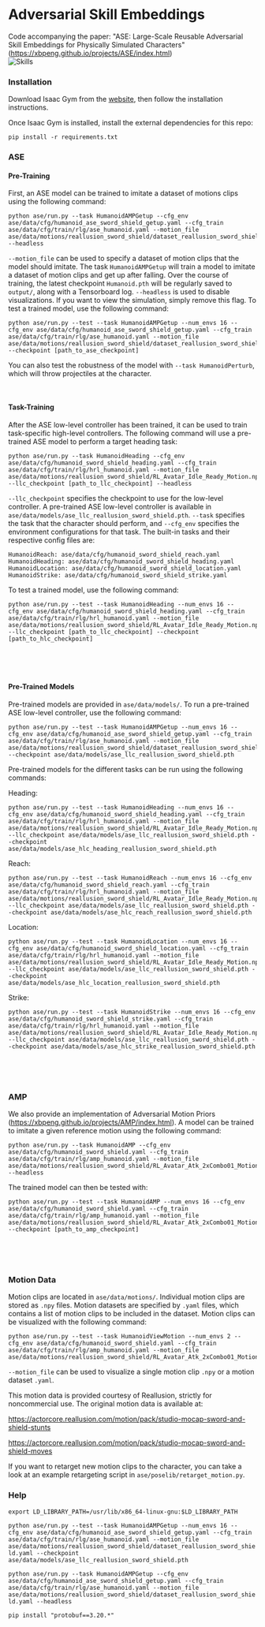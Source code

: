 # Adversarial Skill Embeddings

Code accompanying the paper:
"ASE: Large-Scale Reusable Adversarial Skill Embeddings for Physically Simulated Characters" \
(https://xbpeng.github.io/projects/ASE/index.html) \
![Skills](images/ase_teaser.png)


### Installation

Download Isaac Gym from the [website](https://developer.nvidia.com/isaac-gym), then
follow the installation instructions.

Once Isaac Gym is installed, install the external dependencies for this repo:

```
pip install -r requirements.txt
```


### ASE

#### Pre-Training

First, an ASE model can be trained to imitate a dataset of motions clips using the following command:
```
python ase/run.py --task HumanoidAMPGetup --cfg_env ase/data/cfg/humanoid_ase_sword_shield_getup.yaml --cfg_train ase/data/cfg/train/rlg/ase_humanoid.yaml --motion_file ase/data/motions/reallusion_sword_shield/dataset_reallusion_sword_shield.yaml --headless
```
`--motion_file` can be used to specify a dataset of motion clips that the model should imitate. 
The task `HumanoidAMPGetup` will train a model to imitate a dataset of motion clips and get up after falling.
Over the course of training, the latest checkpoint `Humanoid.pth` will be regularly saved to `output/`,
along with a Tensorboard log. `--headless` is used to disable visualizations. If you want to view the
simulation, simply remove this flag. To test a trained model, use the following command:
```
python ase/run.py --test --task HumanoidAMPGetup --num_envs 16 --cfg_env ase/data/cfg/humanoid_ase_sword_shield_getup.yaml --cfg_train ase/data/cfg/train/rlg/ase_humanoid.yaml --motion_file ase/data/motions/reallusion_sword_shield/dataset_reallusion_sword_shield.yaml --checkpoint [path_to_ase_checkpoint]
```
You can also test the robustness of the model with `--task HumanoidPerturb`, which will throw projectiles at the character.

&nbsp;

#### Task-Training

After the ASE low-level controller has been trained, it can be used to train task-specific high-level controllers.
The following command will use a pre-trained ASE model to perform a target heading task:
```
python ase/run.py --task HumanoidHeading --cfg_env ase/data/cfg/humanoid_sword_shield_heading.yaml --cfg_train ase/data/cfg/train/rlg/hrl_humanoid.yaml --motion_file ase/data/motions/reallusion_sword_shield/RL_Avatar_Idle_Ready_Motion.npy --llc_checkpoint [path_to_llc_checkpoint] --headless
```
`--llc_checkpoint` specifies the checkpoint to use for the low-level controller. A pre-trained ASE low-level
controller is available in `ase/data/models/ase_llc_reallusion_sword_shield.pth`.
`--task` specifies the task that the character should perform, and `--cfg_env` specifies the environment
configurations for that task. The built-in tasks and their respective config files are:
```
HumanoidReach: ase/data/cfg/humanoid_sword_shield_reach.yaml
HumanoidHeading: ase/data/cfg/humanoid_sword_shield_heading.yaml
HumanoidLocation: ase/data/cfg/humanoid_sword_shield_location.yaml
HumanoidStrike: ase/data/cfg/humanoid_sword_shield_strike.yaml
```
To test a trained model, use the following command:
```
python ase/run.py --test --task HumanoidHeading --num_envs 16 --cfg_env ase/data/cfg/humanoid_sword_shield_heading.yaml --cfg_train ase/data/cfg/train/rlg/hrl_humanoid.yaml --motion_file ase/data/motions/reallusion_sword_shield/RL_Avatar_Idle_Ready_Motion.npy --llc_checkpoint [path_to_llc_checkpoint] --checkpoint [path_to_hlc_checkpoint]
```


&nbsp;

&nbsp;

#### Pre-Trained Models

Pre-trained models are provided in `ase/data/models/`. To run a pre-trained ASE low-level controller,
use the following command:
```
python ase/run.py --test --task HumanoidAMPGetup --num_envs 16 --cfg_env ase/data/cfg/humanoid_ase_sword_shield_getup.yaml --cfg_train ase/data/cfg/train/rlg/ase_humanoid.yaml --motion_file ase/data/motions/reallusion_sword_shield/dataset_reallusion_sword_shield.yaml --checkpoint ase/data/models/ase_llc_reallusion_sword_shield.pth
```

Pre-trained models for the different tasks can be run using the following commands:

Heading:
```
python ase/run.py --test --task HumanoidHeading --num_envs 16 --cfg_env ase/data/cfg/humanoid_sword_shield_heading.yaml --cfg_train ase/data/cfg/train/rlg/hrl_humanoid.yaml --motion_file ase/data/motions/reallusion_sword_shield/RL_Avatar_Idle_Ready_Motion.npy --llc_checkpoint ase/data/models/ase_llc_reallusion_sword_shield.pth --checkpoint ase/data/models/ase_hlc_heading_reallusion_sword_shield.pth
```

Reach:
```
python ase/run.py --test --task HumanoidReach --num_envs 16 --cfg_env ase/data/cfg/humanoid_sword_shield_reach.yaml --cfg_train ase/data/cfg/train/rlg/hrl_humanoid.yaml --motion_file ase/data/motions/reallusion_sword_shield/RL_Avatar_Idle_Ready_Motion.npy --llc_checkpoint ase/data/models/ase_llc_reallusion_sword_shield.pth --checkpoint ase/data/models/ase_hlc_reach_reallusion_sword_shield.pth
```

Location:
```
python ase/run.py --test --task HumanoidLocation --num_envs 16 --cfg_env ase/data/cfg/humanoid_sword_shield_location.yaml --cfg_train ase/data/cfg/train/rlg/hrl_humanoid.yaml --motion_file ase/data/motions/reallusion_sword_shield/RL_Avatar_Idle_Ready_Motion.npy --llc_checkpoint ase/data/models/ase_llc_reallusion_sword_shield.pth --checkpoint ase/data/models/ase_hlc_location_reallusion_sword_shield.pth
```

Strike:
```
python ase/run.py --test --task HumanoidStrike --num_envs 16 --cfg_env ase/data/cfg/humanoid_sword_shield_strike.yaml --cfg_train ase/data/cfg/train/rlg/hrl_humanoid.yaml --motion_file ase/data/motions/reallusion_sword_shield/RL_Avatar_Idle_Ready_Motion.npy --llc_checkpoint ase/data/models/ase_llc_reallusion_sword_shield.pth --checkpoint ase/data/models/ase_hlc_strike_reallusion_sword_shield.pth
```

&nbsp;

&nbsp;

### AMP

We also provide an implementation of Adversarial Motion Priors (https://xbpeng.github.io/projects/AMP/index.html).
A model can be trained to imitate a given reference motion using the following command:
```
python ase/run.py --task HumanoidAMP --cfg_env ase/data/cfg/humanoid_sword_shield.yaml --cfg_train ase/data/cfg/train/rlg/amp_humanoid.yaml --motion_file ase/data/motions/reallusion_sword_shield/RL_Avatar_Atk_2xCombo01_Motion.npy --headless
```
The trained model can then be tested with:
```
python ase/run.py --test --task HumanoidAMP --num_envs 16 --cfg_env ase/data/cfg/humanoid_sword_shield.yaml --cfg_train ase/data/cfg/train/rlg/amp_humanoid.yaml --motion_file ase/data/motions/reallusion_sword_shield/RL_Avatar_Atk_2xCombo01_Motion.npy --checkpoint [path_to_amp_checkpoint]
```

&nbsp;

&nbsp;

### Motion Data

Motion clips are located in `ase/data/motions/`. Individual motion clips are stored as `.npy` files. Motion datasets are specified by `.yaml` files, which contains a list of motion clips to be included in the dataset. Motion clips can be visualized with the following command:
```
python ase/run.py --test --task HumanoidViewMotion --num_envs 2 --cfg_env ase/data/cfg/humanoid_sword_shield.yaml --cfg_train ase/data/cfg/train/rlg/amp_humanoid.yaml --motion_file ase/data/motions/reallusion_sword_shield/RL_Avatar_Atk_2xCombo01_Motion.npy
```
`--motion_file` can be used to visualize a single motion clip `.npy` or a motion dataset `.yaml`.


This motion data is provided courtesy of Reallusion, strictly for noncommercial use. The original motion data is available at:

https://actorcore.reallusion.com/motion/pack/studio-mocap-sword-and-shield-stunts

https://actorcore.reallusion.com/motion/pack/studio-mocap-sword-and-shield-moves


If you want to retarget new motion clips to the character, you can take a look at an example retargeting script in `ase/poselib/retarget_motion.py`.

### Help

`export LD_LIBRARY_PATH=/usr/lib/x86_64-linux-gnu:$LD_LIBRARY_PATH`

`python ase/run.py --test --task HumanoidAMPGetup --num_envs 16 --cfg_env ase/data/cfg/humanoid_ase_sword_shield_getup.yaml --cfg_train ase/data/cfg/train/rlg/ase_humanoid.yaml --motion_file ase/data/motions/reallusion_sword_shield/dataset_reallusion_sword_shield.yaml --checkpoint ase/data/models/ase_llc_reallusion_sword_shield.pth`

`python ase/run.py --task HumanoidAMPGetup --cfg_env ase/data/cfg/humanoid_ase_sword_shield_getup.yaml --cfg_train ase/data/cfg/train/rlg/ase_humanoid.yaml --motion_file ase/data/motions/reallusion_sword_shield/dataset_reallusion_sword_shield.yaml --headless`

`pip install "protobuf==3.20.*"`
